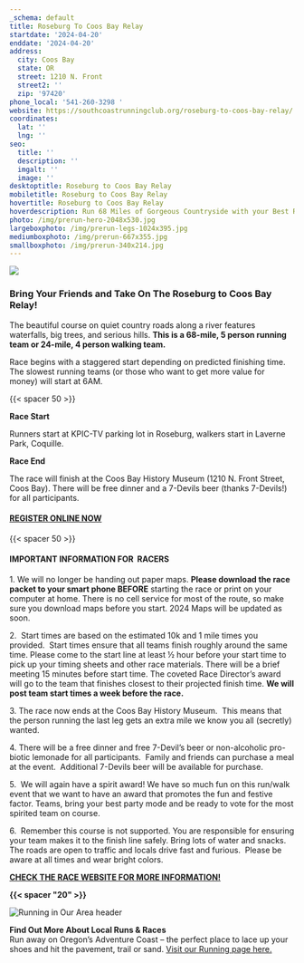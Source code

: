 ```yaml
---
_schema: default
title: Roseburg To Coos Bay Relay
startdate: '2024-04-20'
enddate: '2024-04-20'
address:
  city: Coos Bay
  state: OR
  street: 1210 N. Front
  street2: ''
  zip: '97420'
phone_local: '541-260-3298 '
website: https://southcoastrunningclub.org/roseburg-to-coos-bay-relay/
coordinates:
  lat: ''
  lng: ''
seo:
  title: ''
  description: ''
  imgalt: ''
  image: ''
desktoptitle: Roseburg to Coos Bay Relay
mobiletitle: Roseburg to Coos Bay Relay
hovertitle: Roseburg to Coos Bay Relay
hoverdescription: Run 68 Miles of Gorgeous Countryside with your Best Running Buddies!
photo: /img/prerun-hero-2048x530.jpg
largeboxphoto: /img/prerun-legs-1024x395.jpg
mediumboxphoto: /img/prerun-667x355.jpg
smallboxphoto: /img/prerun-340x214.jpg
---
```

![](/img/roseburg-coos-waterfall.jpg)

### Bring Your Friends and Take On The Roseburg to Coos Bay Relay!

The beautiful course on quiet country roads along a river features waterfalls, big trees, and serious hills. **This is a 68-mile, 5 person running team or 24-mile, 4 person walking team.**

Race begins with a staggered start depending on predicted finishing time. The slowest running teams (or those who want to get more value for money) will start at 6AM.

{{< spacer 50 >}}

**Race Start**

Runners start at KPIC-TV parking lot in Roseburg, walkers start in Laverne Park, Coquille.

**Race End**

The race will finish at the Coos Bay History Museum (1210 N. Front Street, Coos Bay). There will be free dinner and a 7-Devils beer (thanks 7-Devils!) for all participants.

#### <a class="learn-more-anywhere-btn" target="_blank" rel="noopener" href="https://runsignup.com/Race/OR/Roseburg/TheRoseburgtoCoosBayRelay">REGISTER ONLINE NOW</a>

{{< spacer 50 >}}

#### **IMPORTANT INFORMATION FOR&nbsp; RACERS**

1\. We will no longer be handing out paper maps. **Please download the race packet to your smart phone BEFORE** starting the race or print on your computer at home. There is no cell service for most of the route, so make sure you download maps before you start. 2024 Maps will be updated as soon.

2\. &nbsp;Start times are based on the estimated 10k and 1 mile times you provided.&nbsp; Start times ensure that all teams finish roughly around the same time. Please come to the start line at least ½ hour before your start time to pick up your timing sheets and other race materials. There will be a brief meeting 15 minutes before start time. The coveted Race Director’s award will go to the team that finishes closest to their projected finish time. **We will post team start times a week before the race.**

3\. The race now ends at the Coos Bay History Museum.&nbsp; This means that the person running the last leg gets an extra mile we know you all (secretly) wanted.

4\. There will be a free dinner and free 7-Devil’s beer or non-alcoholic pro-biotic lemonade for all participants.&nbsp; Family and friends can purchase a meal at the event.&nbsp; Additional 7-Devils beer will be available for purchase.

5\.&nbsp; We will again have a spirit award! We have so much fun on this run/walk event that we want to have an award that promotes the fun and festive factor. Teams, bring your best party mode and be ready to vote for the most spirited team on course.

6\. &nbsp;Remember this course is not supported. You are responsible for ensuring your team makes it to the finish line safely. Bring lots of water and snacks. The roads are open to traffic and locals drive fast and furious.&nbsp; Please be aware at all times and wear bright colors.

[**CHECK THE RACE WEBSITE FOR MORE INFORMATION!**](https://southcoastrunningclub.org/roseburg-to-coos-bay-relay/)

**{{< spacer "20" >}}**

![Running in Our Area header](/img/event-running-hdrs-695x125-v02.jpg)

**Find Out More About Local Runs & Races**<br>Run away on Oregon’s Adventure Coast – the perfect place to lace up your shoes and hit the pavement, trail or sand. [Visit our Running page here.](/running)